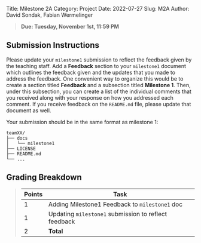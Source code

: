 Title:  Milestone 2A
Category: Project
Date: 2022-07-27
Slug: M2A
Author: David Sondak, Fabian Wermelinger


> **Due: Tuesday, November 1st, 11:59 PM**

## Submission Instructions

Please update your `milestone1` submission to reflect the feedback given by the
teaching staff. Add a **Feedback** section to your `milestone1` document which
outlines the feedback given and the updates that you made to address the
feedback. One convenient way to organize this would be to create a section
titled **Feedback** and a subsection titled **Milestone 1**. Then, under this
subsection, you can create a list of the individual comments that you received
along with your response on how you addressed each comment. If you receive
feedback on the `README.md` file, please update that document as well.

Your submission should be in the same format as milestone 1:

```
teamXX/
├── docs
│   └── milestone1
├── LICENSE
├── README.md
└── ...
```


## Grading Breakdown

> | **Points** | **Task**                                             |
> |------------|------------------------------------------------------|
> | 1          | Adding Milestone1 Feedback to `milestone1` doc       |
> | 1          | Updating `milestone1` submission to reflect feedback |
> | 2          | **Total**                                            |
